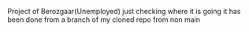 Project of Berozgaar(Unemployed)
just checking where it is going it has been done from a branch of my cloned repo
from non main